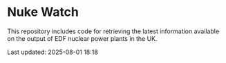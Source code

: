 # Nuke Watch

This repository includes code for retrieving the latest information available on the output of EDF nuclear power plants in the UK.

Last updated: 2025-08-01 18:18